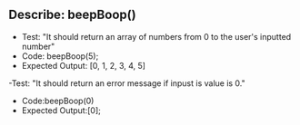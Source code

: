 ## Describe: beepBoop()

- Test: "It should return an array of numbers from 0 to the user's inputted number"
- Code: beepBoop(5);
- Expected Output: [0, 1, 2, 3, 4, 5]

-Test: "It should return an error message if inpust is value is 0."

- Code:beepBoop(0)
- Expected Output:[0];
